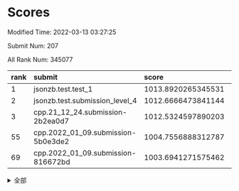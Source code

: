 # Scores

Modified Time: 2022-03-13 03:27:25

Submit Num: 207

All Rank Num: 345077

| rank |               submit               |       score        |       sigma        | pk_num |
| :--- | :--------------------------------- | :----------------- | :----------------- | :----- |
| 1    | jsonzb.test.test_1                 | 1013.8920265345531 | 0.8388983773496302 | 6671   |
| 2    | jsonzb.test.submission_level_4     | 1012.6666473841144 | 0.7860007238269628 | 6671   |
| 3    | cpp.21_12_24.submission-2b2ea0d7   | 1012.5324597890203 | 0.7817290453636263 | 6664   |
| 55   | cpp.2022_01_09.submission-5b0e3de2 | 1004.7556888312787 | 0.7031485225423216 | 6671   |
| 69   | cpp.2022_01_09.submission-816672bd | 1003.6941271575462 | 0.7207602233963548 | 6666   |


<details>
<summary>全部</summary>

| rank |                 submit                 |       score        |       sigma        | pk_num |
| :--- | :------------------------------------- | :----------------- | :----------------- | :----- |
| 1    | jsonzb.test.test_1                     | 1013.8920265345531 | 0.8388983773496302 | 6671   |
| 2    | jsonzb.test.submission_level_4         | 1012.6666473841144 | 0.7860007238269628 | 6671   |
| 3    | cpp.21_12_24.submission-2b2ea0d7       | 1012.5324597890203 | 0.7817290453636263 | 6664   |
| 4    | gobigger.level_3.submission_level_3_42 | 1012.0263462070718 | 0.7890858720543495 | 6670   |
| 5    | gobigger.level_3.submission_level_3_16 | 1011.7862919147809 | 0.7938451120337175 | 6667   |
| 6    | gobigger.level_3.submission_level_3_4  | 1011.1654848862278 | 0.7574961039139143 | 6674   |
| 7    | gobigger.level_3.submission_level_3_10 | 1011.1517899241654 | 0.770076687736134  | 6668   |
| 8    | gobigger.level_3.submission_level_3_27 | 1011.1501504537406 | 0.8036815630218281 | 6672   |
| 9    | gobigger.level_3.submission_level_3_9  | 1011.0557797990427 | 0.7701257520407471 | 6665   |
| 10   | gobigger.level_3.submission_level_3_20 | 1010.8438340406849 | 0.7575461624197292 | 6664   |
| 11   | gobigger.level_3.submission_level_3_23 | 1010.7159449559102 | 0.7724678450350896 | 6666   |
| 12   | gobigger.level_3.submission_level_3_19 | 1010.6046058560778 | 0.7971694839093972 | 6668   |
| 13   | gobigger.level_3.submission_level_3_15 | 1010.5843576611335 | 0.7505923876006252 | 6671   |
| 14   | gobigger.level_3.submission_level_3_6  | 1010.5210365553124 | 0.7542394068247376 | 6668   |
| 15   | gobigger.level_3.submission_level_3_36 | 1010.5170675065502 | 0.7752819914673635 | 6675   |
| 16   | gobigger.level_3.submission_level_3_21 | 1010.5069738665468 | 0.7779731303553467 | 6669   |
| 17   | gobigger.level_3.submission_level_3_7  | 1010.4600270467967 | 0.7360361225241303 | 6670   |
| 18   | gobigger.level_3.submission_level_3_41 | 1010.3678442136966 | 0.7458012297009574 | 6665   |
| 19   | gobigger.level_3.submission_level_3_35 | 1010.3641642554198 | 0.7475201401823295 | 6662   |
| 20   | gobigger.level_3.submission_level_3_29 | 1010.3069084665639 | 0.7692655182965135 | 6665   |
| 21   | gobigger.level_3.submission_level_3_0  | 1010.2585628802635 | 0.7771582951811535 | 6665   |
| 22   | gobigger.level_3.submission_level_3_25 | 1010.2256506202601 | 0.7684495356081751 | 6666   |
| 23   | gobigger.level_3.submission_level_3_22 | 1010.2092209439915 | 0.7531046626845262 | 6663   |
| 24   | gobigger.level_3.submission_level_3_33 | 1010.1504355853884 | 0.7772742571347574 | 6675   |
| 25   | gobigger.level_3.submission_level_3_39 | 1010.1491179179154 | 0.7466446392545615 | 6666   |
| 26   | gobigger.level_3.submission_level_3_28 | 1010.0535193325549 | 0.7640525584436714 | 6672   |
| 27   | gobigger.level_3.submission_level_3_5  | 1010.0074691169525 | 0.7768781324575443 | 6668   |
| 28   | gobigger.level_3.submission_level_3_18 | 1010.0047728524559 | 0.7623855520836516 | 6673   |
| 29   | gobigger.level_3.submission_level_3_31 | 1009.9024344724176 | 0.7500274353802324 | 6672   |
| 30   | gobigger.level_3.submission_level_3_24 | 1009.8947333979427 | 0.7613300130328038 | 6670   |
| 31   | gobigger.level_3.submission_level_3_30 | 1009.8372040662589 | 0.7639764945786365 | 6661   |
| 32   | gobigger.level_3.submission_level_3_11 | 1009.767374679764  | 0.7395947097341136 | 6666   |
| 33   | gobigger.level_3.submission_level_3_37 | 1009.7482447979014 | 0.7531931072938591 | 6669   |
| 34   | gobigger.level_3.submission_level_3_3  | 1009.7436064183062 | 0.7679125192817411 | 6665   |
| 35   | gobigger.level_3.submission_level_3_13 | 1009.7171001426813 | 0.7438399078377407 | 6663   |
| 36   | gobigger.level_3.submission_level_3_48 | 1009.706633359633  | 0.7759928926623723 | 6662   |
| 37   | gobigger.level_3.submission_level_3_47 | 1009.6387469525151 | 0.7334459754473277 | 6667   |
| 38   | gobigger.level_3.submission_level_3_12 | 1009.5971787873278 | 0.7382818451334898 | 6666   |
| 39   | gobigger.level_3.submission_level_3_26 | 1009.5834399733949 | 0.7520518169922479 | 6670   |
| 40   | gobigger.level_3.submission_level_3_34 | 1009.5225878236844 | 0.7711614135031849 | 6668   |
| 41   | gobigger.level_3.submission_level_3_1  | 1009.4298914987329 | 0.7433472405686844 | 6670   |
| 42   | gobigger.level_3.submission_level_3_43 | 1009.3794949039412 | 0.7485923155350609 | 6671   |
| 43   | gobigger.level_3.submission_level_3_46 | 1009.3744896554358 | 0.7450742752601158 | 6670   |
| 44   | gobigger.level_3.submission_level_3_14 | 1009.3208130650088 | 0.7498204667153583 | 6667   |
| 45   | gobigger.level_3.submission_level_3_2  | 1009.2918283173886 | 0.7364431193153408 | 6670   |
| 46   | gobigger.level_3.submission_level_3_40 | 1009.0838667355513 | 0.749640018793252  | 6664   |
| 47   | gobigger.level_3.submission_level_3_45 | 1009.0494090796332 | 0.7443835929108097 | 6674   |
| 48   | gobigger.level_3.submission_level_3_32 | 1009.0286720999945 | 0.7483610303336193 | 6671   |
| 49   | gobigger.level_3.submission_level_3_44 | 1008.903457179126  | 0.7497359652640779 | 6664   |
| 50   | gobigger.level_3.submission_level_3_49 | 1008.8549539845591 | 0.7275972238410046 | 6661   |
| 51   | gobigger.level_3.submission_level_3_8  | 1008.7155333515393 | 0.7332321719496919 | 6667   |
| 52   | gobigger.level_3.submission_level_3_38 | 1008.6218027719897 | 0.7358057528235482 | 6676   |
| 53   | gobigger.level_3.submission_level_3_17 | 1008.5605616761156 | 0.7540901215415164 | 6672   |
| 54   | gobigger.level_1.submission_level_1_0  | 1005.0495008457335 | 0.7143705681631214 | 6670   |
| 55   | cpp.2022_01_09.submission-5b0e3de2     | 1004.7556888312787 | 0.7031485225423216 | 6671   |
| 56   | gobigger.level_1.submission_level_1_26 | 1004.7388615464885 | 0.7346733363032377 | 6671   |
| 57   | gobigger.level_1.submission_level_1_34 | 1004.7339353503943 | 0.7271573174173158 | 6668   |
| 58   | gobigger.level_1.submission_level_1_6  | 1004.6702308021559 | 0.7293254929932215 | 6672   |
| 59   | gobigger.level_1.submission_level_1_21 | 1004.3113286698172 | 0.719730410488434  | 6670   |
| 60   | gobigger.level_1.submission_level_1_36 | 1004.2199746241283 | 0.710370382859553  | 6668   |
| 61   | gobigger.level_1.submission_level_1_40 | 1004.1913555501701 | 0.7284934273264578 | 6669   |
| 62   | gobigger.level_1.submission_level_1_7  | 1004.1834678346553 | 0.7199765730661005 | 6672   |
| 63   | gobigger.level_1.submission_level_1_48 | 1004.101288801369  | 0.7227316922917605 | 6666   |
| 64   | gobigger.level_1.submission_level_1_49 | 1003.9986375633263 | 0.712572116451032  | 6668   |
| 65   | gobigger.level_1.submission_level_1_46 | 1003.9247844157076 | 0.7263662647483822 | 6671   |
| 66   | gobigger.level_1.submission_level_1_43 | 1003.9001325550441 | 0.7096327137102125 | 6671   |
| 67   | gobigger.level_1.submission_level_1_38 | 1003.8082753540735 | 0.7099925569267724 | 6670   |
| 68   | gobigger.level_1.submission_level_1_18 | 1003.7582591403918 | 0.7115925449926238 | 6672   |
| 69   | cpp.2022_01_09.submission-816672bd     | 1003.6941271575462 | 0.7207602233963548 | 6666   |
| 70   | gobigger.level_1.submission_level_1_24 | 1003.5743170250332 | 0.7129701313470427 | 6669   |
| 71   | gobigger.level_1.submission_level_1_13 | 1003.5704613285583 | 0.7196319322657586 | 6663   |
| 72   | gobigger.level_1.submission_level_1_29 | 1003.5694543865839 | 0.7233886033078233 | 6669   |
| 73   | gobigger.level_1.submission_level_1_42 | 1003.5264616438602 | 0.7204437670852294 | 6665   |
| 74   | gobigger.level_1.submission_level_1_33 | 1003.47414396338   | 0.7180224688652685 | 6673   |
| 75   | gobigger.level_1.submission_level_1_19 | 1003.4296018833451 | 0.7213519664449758 | 6670   |
| 76   | gobigger.level_1.submission_level_1_12 | 1003.4243512600381 | 0.7151642159573843 | 6667   |
| 77   | gobigger.level_1.submission_level_1_39 | 1003.3519441736876 | 0.719074611346502  | 6673   |
| 78   | gobigger.level_1.submission_level_1_45 | 1003.2902938631363 | 0.7253715250619318 | 6672   |
| 79   | gobigger.level_1.submission_level_1_1  | 1003.2797617128915 | 0.716990656166084  | 6668   |
| 80   | gobigger.level_1.submission_level_1_8  | 1003.2149642589999 | 0.7140706415527427 | 6669   |
| 81   | gobigger.level_1.submission_level_1_37 | 1003.2010093334925 | 0.7249259431505204 | 6672   |
| 82   | gobigger.level_1.submission_level_1_11 | 1003.197844342596  | 0.7143025755241263 | 6667   |
| 83   | gobigger.level_1.submission_level_1_9  | 1003.0452005935464 | 0.7050427182746837 | 6665   |
| 84   | gobigger.level_1.submission_level_1_15 | 1003.0093324209204 | 0.7046772699442454 | 6671   |
| 85   | gobigger.level_1.submission_level_1_10 | 1002.9703834104432 | 0.72212483870167   | 6675   |
| 86   | gobigger.level_1.submission_level_1_4  | 1002.9613430543358 | 0.7117569418356497 | 6669   |
| 87   | gobigger.level_1.submission_level_1_2  | 1002.9612335941079 | 0.716725995027641  | 6664   |
| 88   | gobigger.level_1.submission_level_1_3  | 1002.9496391812796 | 0.7165012855471866 | 6671   |
| 89   | gobigger.level_1.submission_level_1_32 | 1002.938848952604  | 0.7162857232937551 | 6669   |
| 90   | gobigger.level_1.submission_level_1_17 | 1002.8600347925245 | 0.7069480866713895 | 6671   |
| 91   | gobigger.level_1.submission_level_1_14 | 1002.7719319747116 | 0.7051800270315552 | 6664   |
| 92   | gobigger.level_1.submission_level_1_20 | 1002.7556412537415 | 0.70089084372186   | 6669   |
| 93   | gobigger.level_1.submission_level_1_16 | 1002.7021416942532 | 0.7158351508011718 | 6669   |
| 94   | gobigger.level_1.submission_level_1_22 | 1002.7004069146112 | 0.7232657801681005 | 6668   |
| 95   | gobigger.level_1.submission_level_1_44 | 1002.5830694953808 | 0.7169887983103032 | 6662   |
| 96   | gobigger.level_1.submission_level_1_41 | 1002.5747364946445 | 0.7100680553222457 | 6667   |
| 97   | gobigger.level_1.submission_level_1_30 | 1002.5619897363804 | 0.7247311952131915 | 6668   |
| 98   | gobigger.level_1.submission_level_1_5  | 1002.5458803302299 | 0.7104153702719208 | 6666   |
| 99   | gobigger.level_1.submission_level_1_31 | 1002.4582294582734 | 0.7199207053758958 | 6663   |
| 100  | gobigger.level_1.submission_level_1_35 | 1002.401628608127  | 0.7063657530554883 | 6665   |
| 101  | gobigger.level_1.submission_level_1_47 | 1002.373764094839  | 0.7047608452194934 | 6666   |
| 102  | gobigger.level_1.submission_level_1_23 | 1002.3690849388615 | 0.7078200223629881 | 6669   |
| 103  | gobigger.level_1.submission_level_1_27 | 1002.327724457952  | 0.7135774311864653 | 6664   |
| 104  | gobigger.level_1.submission_level_1_28 | 1002.0099659979318 | 0.7100353857947335 | 6667   |
| 105  | gobigger.level_1.submission_level_1_25 | 1001.7153156019161 | 0.7118470165105865 | 6668   |
| 106  | gobigger.random.submission_random_10   | 997.6863514251763  | 0.6999746888061775 | 6667   |
| 107  | gobigger.random.submission_random_11   | 997.2820683883407  | 0.7074088809002232 | 6669   |
| 108  | gobigger.random.submission_random_47   | 997.1240020959584  | 0.7181685638857251 | 6665   |
| 109  | gobigger.random.submission_random_15   | 997.1027996418973  | 0.7036730500682952 | 6668   |
| 110  | gobigger.random.submission_random_14   | 997.0166363724454  | 0.7028850551958723 | 6667   |
| 111  | gobigger.random.submission_random_6    | 996.7121040715581  | 0.7148074901572857 | 6666   |
| 112  | gobigger.random.submission_random_35   | 996.6837963503691  | 0.7161987170195975 | 6671   |
| 113  | gobigger.random.submission_random_32   | 996.6733040566698  | 0.6996592899013185 | 6672   |
| 114  | gobigger.random.submission_random_3    | 996.6689952335761  | 0.7020377613223735 | 6668   |
| 115  | gobigger.random.submission_random_44   | 996.6480039885258  | 0.7020636131887263 | 6674   |
| 116  | gobigger.random.submission_random_24   | 996.5131492830051  | 0.7062183425208941 | 6670   |
| 117  | gobigger.random.submission_random_29   | 996.4427271883071  | 0.7019877234517303 | 6665   |
| 118  | gobigger.random.submission_random_7    | 996.3777703501511  | 0.7110552153391291 | 6663   |
| 119  | gobigger.random.submission_random_16   | 996.3192977994623  | 0.7232087789067898 | 6661   |
| 120  | gobigger.random.submission_random_27   | 996.2776662098564  | 0.7150107196547307 | 6671   |
| 121  | gobigger.random.submission_random_17   | 996.2660742037415  | 0.712782839230867  | 6666   |
| 122  | gobigger.random.submission_random_38   | 996.2640086677977  | 0.703883579045842  | 6666   |
| 123  | gobigger.random.submission_random_49   | 996.2621704451099  | 0.708525616060079  | 6673   |
| 124  | gobigger.random.submission_random_18   | 996.1908833752902  | 0.711185290088231  | 6671   |
| 125  | gobigger.random.submission_random_45   | 996.1373361979146  | 0.7151330477251143 | 6664   |
| 126  | gobigger.random.submission_random_21   | 996.1279735163454  | 0.724561456355158  | 6668   |
| 127  | gobigger.random.submission_random_48   | 996.0217223641567  | 0.7104721142061526 | 6668   |
| 128  | gobigger.random.submission_random_46   | 996.0190008414568  | 0.7042925452394044 | 6666   |
| 129  | gobigger.random.submission_random_37   | 995.978135835809   | 0.7061105750941907 | 6663   |
| 130  | gobigger.random.submission_random_20   | 995.959305302702   | 0.6926605319502178 | 6667   |
| 131  | gobigger.random.submission_random_19   | 995.9257138648616  | 0.715402915715199  | 6667   |
| 132  | gobigger.random.submission_random_25   | 995.8734026151078  | 0.717921368528071  | 6664   |
| 133  | gobigger.random.submission_random_5    | 995.814248000912   | 0.7090887962068394 | 6670   |
| 134  | gobigger.random.submission_random_9    | 995.7832550069586  | 0.6996775157890237 | 6672   |
| 135  | gobigger.random.submission_random_28   | 995.7761643136927  | 0.7103342511582491 | 6670   |
| 136  | gobigger.random.submission_random_2    | 995.7589493684636  | 0.7076412158661306 | 6667   |
| 137  | gobigger.random.submission_random_26   | 995.7507353085745  | 0.7079347993390425 | 6670   |
| 138  | gobigger.random.submission_random_43   | 995.746545912928   | 0.7268534086103463 | 6667   |
| 139  | gobigger.random.submission_random_41   | 995.6996816176913  | 0.7028402445923152 | 6665   |
| 140  | gobigger.random.submission_random_30   | 995.6671917306869  | 0.7203840900869375 | 6675   |
| 141  | gobigger.random.submission_random_40   | 995.6185341539032  | 0.7119810100578028 | 6668   |
| 142  | gobigger.random.submission_random_12   | 995.581112316541   | 0.7021442319355762 | 6674   |
| 143  | gobigger.random.submission_random_39   | 995.431305721489   | 0.7107089629456721 | 6666   |
| 144  | gobigger.random.submission_random_13   | 995.3400945962004  | 0.7142265723493993 | 6673   |
| 145  | gobigger.random.submission_random_42   | 995.2599368087175  | 0.716088870373507  | 6666   |
| 146  | gobigger.random.submission_random_1    | 995.2494608553919  | 0.7076561719414034 | 6666   |
| 147  | gobigger.random.submission_random_33   | 995.244425578699   | 0.7160883161604064 | 6664   |
| 148  | gobigger.random.submission_random_31   | 995.2348733460619  | 0.7040025127756291 | 6667   |
| 149  | gobigger.random.submission_random_34   | 995.1765231115011  | 0.7090592466483103 | 6669   |
| 150  | gobigger.random.submission_random_0    | 995.1516475052189  | 0.7079384416141261 | 6670   |
| 151  | gobigger.random.submission_random_22   | 994.9951609362619  | 0.7050743971120006 | 6665   |
| 152  | gobigger.random.submission_random_4    | 994.8801049715689  | 0.7139688288719426 | 6667   |
| 153  | gobigger.random.submission_random_8    | 994.8410311574077  | 0.7203809726633098 | 6673   |
| 154  | gobigger.random.submission_random_36   | 994.8310432176153  | 0.7137732578363246 | 6665   |
| 155  | gobigger.random.submission_random_23   | 994.7376774011976  | 0.7105014369482555 | 6668   |
| 156  | gobigger.level_2.submission_level_2_38 | 994.017758344409   | 0.713296759685945  | 6665   |
| 157  | gobigger.level_2.submission_level_2_1  | 993.8989272479529  | 0.7353965955679296 | 6665   |
| 158  | gobigger.level_2.submission_level_2_10 | 993.570980811177   | 0.7595099030476407 | 6668   |
| 159  | gobigger.level_2.submission_level_2_7  | 993.50374183353    | 0.7403704772180839 | 6672   |
| 160  | gobigger.level_2.submission_level_2_8  | 993.4322273072156  | 0.7442575553696841 | 6669   |
| 161  | gobigger.level_2.submission_level_2_22 | 993.1137600138046  | 0.7289985133306269 | 6671   |
| 162  | gobigger.level_2.submission_level_2_28 | 993.0608785423987  | 0.7396327355068484 | 6669   |
| 163  | gobigger.level_2.submission_level_2_6  | 992.9680824740252  | 0.7334820402187638 | 6668   |
| 164  | gobigger.level_2.submission_level_2_14 | 992.8402146767155  | 0.7431555397074011 | 6669   |
| 165  | gobigger.level_2.submission_level_2_40 | 992.8241942900916  | 0.7398127566641652 | 6664   |
| 166  | gobigger.level_2.submission_level_2_31 | 992.7770757804041  | 0.7298590274092698 | 6667   |
| 167  | gobigger.level_2.submission_level_2_32 | 992.731493496567   | 0.7527308830287815 | 6670   |
| 168  | gobigger.level_2.submission_level_2_33 | 992.6862603399398  | 0.7524872650708123 | 6667   |
| 169  | gobigger.level_2.submission_level_2_41 | 992.5860292258259  | 0.7450033667669876 | 6673   |
| 170  | gobigger.level_2.submission_level_2_12 | 992.5772583634695  | 0.7383721023723376 | 6664   |
| 171  | gobigger.level_2.submission_level_2_17 | 992.5396408245887  | 0.7341804504958063 | 6670   |
| 172  | gobigger.level_2.submission_level_2_16 | 992.5059510701926  | 0.7396873084484393 | 6673   |
| 173  | gobigger.level_2.submission_level_2_4  | 992.4690872616496  | 0.748702756954324  | 6663   |
| 174  | gobigger.level_2.submission_level_2_0  | 992.4662320319829  | 0.7632276522150665 | 6665   |
| 175  | gobigger.level_2.submission_level_2_2  | 992.4213778838697  | 0.7370968979899353 | 6671   |
| 176  | gobigger.level_2.submission_level_2_39 | 992.3552901960154  | 0.7374149424277179 | 6672   |
| 177  | gobigger.level_2.submission_level_2_23 | 992.2265857292156  | 0.7468872801931353 | 6664   |
| 178  | gobigger.level_2.submission_level_2_21 | 992.1874476102181  | 0.7606728038381395 | 6672   |
| 179  | gobigger.level_2.submission_level_2_13 | 992.1271692818815  | 0.7611580369739709 | 6666   |
| 180  | gobigger.level_2.submission_level_2_48 | 992.1224540381218  | 0.7663751540844923 | 6671   |
| 181  | gobigger.level_2.submission_level_2_42 | 992.116865119964   | 0.7455027486031452 | 6668   |
| 182  | gobigger.level_2.submission_level_2_30 | 992.1137369645758  | 0.7583827496575963 | 6669   |
| 183  | gobigger.level_2.submission_level_2_44 | 992.0143912515167  | 0.7318207066484719 | 6665   |
| 184  | gobigger.level_2.submission_level_2_49 | 991.9955102059399  | 0.7492108785887193 | 6673   |
| 185  | gobigger.level_2.submission_level_2_46 | 991.9632169292731  | 0.7478789849838883 | 6665   |
| 186  | gobigger.level_2.submission_level_2_3  | 991.9368308309781  | 0.7625452951077966 | 6665   |
| 187  | gobigger.level_2.submission_level_2_5  | 991.93672487192    | 0.7535935598604916 | 6665   |
| 188  | gobigger.level_2.submission_level_2_9  | 991.9311894923012  | 0.7293117431926452 | 6668   |
| 189  | gobigger.level_2.submission_level_2_18 | 991.8427057549368  | 0.7319880998741488 | 6669   |
| 190  | gobigger.level_2.submission_level_2_29 | 991.7702548502128  | 0.7301925769129048 | 6671   |
| 191  | gobigger.level_2.submission_level_2_43 | 991.6340461169233  | 0.757840387896176  | 6668   |
| 192  | gobigger.level_2.submission_level_2_25 | 991.6023620106617  | 0.7362831260464963 | 6664   |
| 193  | gobigger.level_2.submission_level_2_15 | 991.6017018040184  | 0.7641519235071611 | 6666   |
| 194  | gobigger.level_2.submission_level_2_34 | 991.5396552438751  | 0.7470765104100452 | 6670   |
| 195  | gobigger.level_2.submission_level_2_26 | 991.4750091372085  | 0.7570961403808979 | 6674   |
| 196  | gobigger.level_2.submission_level_2_35 | 991.4467940377262  | 0.7730481227804421 | 6668   |
| 197  | gobigger.level_2.submission_level_2_47 | 991.4441435166829  | 0.760861122633215  | 6663   |
| 198  | gobigger.level_2.submission_level_2_19 | 991.3253164121458  | 0.7627146647650187 | 6664   |
| 199  | gobigger.level_2.submission_level_2_20 | 991.1209539590997  | 0.7579040395794129 | 6667   |
| 200  | gobigger.level_2.submission_level_2_27 | 991.0980242167357  | 0.7542938741294629 | 6668   |
| 201  | gobigger.level_2.submission_level_2_45 | 990.9865100801636  | 0.7604262772022122 | 6672   |
| 202  | gobigger.level_2.submission_level_2_24 | 990.7425471524365  | 0.7756198548271626 | 6665   |
| 203  | gobigger.level_2.submission_level_2_36 | 990.6489046028446  | 0.769489417085655  | 6670   |
| 204  | gobigger.level_2.submission_level_2_37 | 990.4426536398119  | 0.7711546875632385 | 6675   |
| 205  | gobigger.level_2.submission_level_2_11 | 990.4080310494891  | 0.7555998406139555 | 6671   |
| 206  | gobigger.none.submission_none_1        | 977.1884200196013  | 1.350085364743806  | 6662   |
| 207  | gobigger.none.submission_none_0        | 976.4886121596696  | 1.464902906964311  | 6670   |

</details>